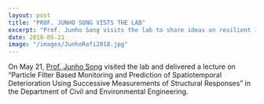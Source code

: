 ```yaml
---
layout: post
title: "PROF. JUNHO SONG VISTS THE LAB"
excerpt: "Prof. Junho Song visits the lab to share ideas on resilient infrastructure."
date: 2018-05-21
image: "/images/JunhoRafi2018.jpg"
---
```


On May 21, [Prof. Junho Song](https://systemreliability.wordpress.com/junhosong/) visited the lab and delivered a lecture on “Particle Filter Based Monitoring and Prediction of Spatiotemporal Deterioration Using Successive Measurements of Structural Responses” in the Department of Civil and Environmental Engineering. 
